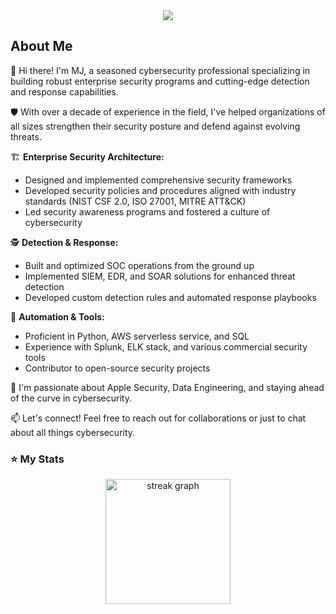 <div align="center">
  <img src="https://visitor-badge.laobi.icu/badge?page_id=orchardescape.orchardescape&"  />
</div>

## About Me

👋 Hi there! I'm MJ, a seasoned cybersecurity professional specializing in building robust enterprise security programs and cutting-edge detection and response capabilities.

🛡️ With over a decade of experience in the field, I've helped organizations of all sizes strengthen their security posture and defend against evolving threats.

🏗️ **Enterprise Security Architecture:**
- Designed and implemented comprehensive security frameworks
- Developed security policies and procedures aligned with industry standards (NIST CSF 2.0, ISO 27001, MITRE ATT&CK)
- Led security awareness programs and fostered a culture of cybersecurity

🕵️ **Detection & Response:**
- Built and optimized SOC operations from the ground up
- Implemented SIEM, EDR, and SOAR solutions for enhanced threat detection
- Developed custom detection rules and automated response playbooks

🤖 **Automation & Tools:**
- Proficient in Python, AWS serverless service, and SQL
- Experience with Splunk, ELK stack, and various commercial security tools
- Contributor to open-source security projects

🌱 I'm passionate about Apple Security, Data Engineering, and staying ahead of the curve in cybersecurity.

📫 Let's connect! Feel free to reach out for collaborations or just to chat about all things cybersecurity.

</p>

###
<h3 align="left">⭐️ My Stats</h3>
<div align="center">
  <img src="https://streak-stats.demolab.com?user=orchardescape&theme=github-dark")&hide_border=false&border_radius=5&order=3" height="200" alt="streak graph"  />
</div>







